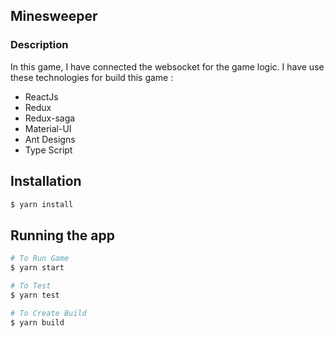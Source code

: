 ## Minesweeper

### **Description**
In this game, I have connected the websocket for the game logic. I have use these technologies for build this game :
 - ReactJs
 - Redux
 - Redux-saga
 - Material-UI
 - Ant Designs
 - Type Script

## Installation

```bash
$ yarn install
```

## Running the app

```bash
# To Run Game
$ yarn start

# To Test
$ yarn test

# To Create Build
$ yarn build
```
